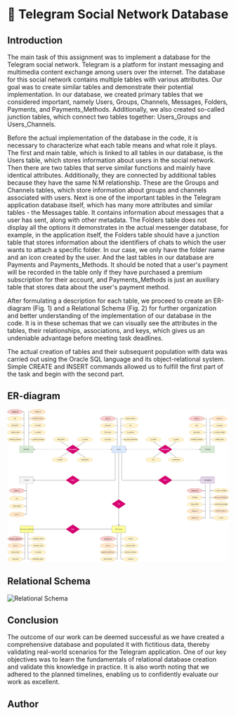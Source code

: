 # 📁 Telegram Social Network Database

## Introduction 
The main task of this assignment was to implement a database for the Telegram social network. Telegram is a platform for instant messaging and multimedia content exchange among users over the internet. The database for this social network contains multiple tables with various attributes. Our goal was to create similar tables and demonstrate their potential implementation. In our database, we created primary tables that we considered important, namely Users, Groups, Channels, Messages, Folders, Payments, and Payments_Methods. Additionally, we also created so-called junction tables, which connect two tables together: Users_Groups and Users_Channels.

Before the actual implementation of the database in the code, it is necessary to characterize what each table means and what role it plays. The first and main table, which is linked to all tables in our database, is the Users table, which stores information about users in the social network. Then there are two tables that serve similar functions and mainly have identical attributes. Additionally, they are connected by additional tables because they have the same N:M relationship. These are the Groups and Channels tables, which store information about groups and channels associated with users. Next is one of the important tables in the Telegram application database itself, which has many more attributes and similar tables - the Messages table. It contains information about messages that a user has sent, along with other metadata. The Folders table does not display all the options it demonstrates in the actual messenger database, for example, in the application itself, the Folders table should have a junction table that stores information about the identifiers of chats to which the user wants to attach a specific folder. In our case, we only have the folder name and an icon created by the user. And the last tables in our database are Payments and Payments_Methods. It should be noted that a user's payment will be recorded in the table only if they have purchased a premium subscription for their account, and Payments_Methods is just an auxiliary table that stores data about the user's payment method.

After formulating a description for each table, we proceed to create an ER-diagram (Fig. 1) and a Relational Schema (Fig. 2) for further organization and better understanding of the implementation of our database in the code. It is in these schemas that we can visually see the attributes in the tables, their relationships, associations, and keys, which gives us an undeniable advantage before meeting task deadlines.

The actual creation of tables and their subsequent population with data was carried out using the Oracle SQL language and its object-relational system. Simple CREATE and INSERT commands allowed us to fulfill the first part of the task and begin with the second part.

## ER-diagram
![ER-diagram](https://github.com/dmytro-varich/Telegram-Social-Network-Database/blob/main/Telegram_Social_Network_Database-ER-diagram.drawio.png)   

## Relational Schema
![Relational Schema](dmytro-varich/Telegram-Social-Network-Database/Telegram_Social_Network_Database-Relational-Schema.drawio.png)

## Conclusion
The outcome of our work can be deemed successful as we have created a comprehensive database and populated it with fictitious data, thereby validating real-world scenarios for the Telegram application. One of our key objectives was to learn the fundamentals of relational database creation and validate this knowledge in practice. It is also worth noting that we adhered to the planned timelines, enabling us to confidently evaluate our work as excellent.

## Author
